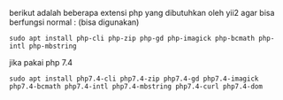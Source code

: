 berikut adalah beberapa extensi php yang dibutuhkan oleh yii2 agar bisa berfungsi normal : (bisa digunakan)

```
sudo apt install php-cli php-zip php-gd php-imagick php-bcmath php-intl php-mbstring
```

jika pakai php 7.4

```
sudo apt install php7.4-cli php7.4-zip php7.4-gd php7.4-imagick php7.4-bcmath php7.4-intl php7.4-mbstring php7.4-curl php7.4-dom
```
